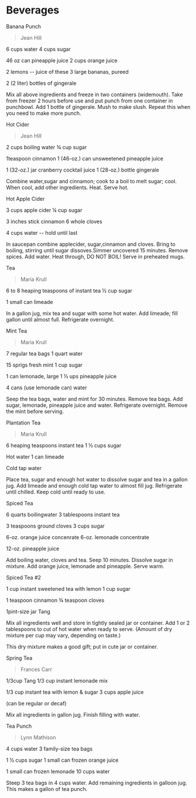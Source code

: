 # Beverages

Banana Punch

> Jean Hill

6 cups water 4 cups sugar

46 oz can pineapple juice 2 cups orange juice

2 lemons -- juice of these 3 large bananas, pureed

2 (2 liter) bottles of gingerale

Mix all above ingredients and freeze in two containers (widemouth). Take
from freezer 2 hours before use and put punch from one container in
punchbowl. Add 1 bottle of gingerale. Mush to make slush. Repeat this
when you need to make more punch.

Hot Cider

> Jean Hill

2 cups boiling water ¾ cup sugar

1teaspoon cinnamon 1 (46-oz.) can unsweetened pineapple juice

1 (32-oz.) jar cranberry cocktail juice 1 (28-oz.) bottle gingerale

Combine water,sugar and cinnamon; cook to a boil to melt sugar; cool.
When cool, add other ingredients. Heat. Serve hot.

Hot Apple Cider

3 cups apple cider ¼ cup sugar

3 inches stick cinnamon 6 whole cloves

4 cups water -- hold until last

In saucepan combine applecider, sugar,cinnamon and cloves. Bring to
boiling, stirring until sugar dissoves.Simmer uncovered 15 minutes.
Remove spices. Add water. Heat through, DO NOT BOIL! Serve in preheated
mugs.

Tea

> Maria Krull

6 to 8 heaping teaspoons of instant tea ½ cup sugar

1 small can limeade

In a gallon jug, mix tea and sugar with some hot water. Add limeade;
fill gallon until almost full. Refrigerate overnight.

Mint Tea

> Maria Krull

7 regular tea bags 1 quart water

15 sprigs fresh mint 1 cup sugar

1 can lemonade, large 1 ½ ups pineapple juice

4 cans (use lemonade can) water

Seep the tea bags, water and mint for 30 minutes. Remove tea bags. Add
sugar, lemonade, pineapple juice and water. Refrigerate overnight.
Remove the mint before serving.

Plantation Tea

> Maria Krull

6 heaping teaspoons instant tea 1 ½ cups sugar

Hot water 1 can limeade

Cold tap water

Place tea, sugar and enough hot water to dissolve sugar and tea in a
gallon jug. Add limeade and enough cold tap water to almost fill jug.
Refrigerate until chilled. Keep cold until ready to use.

Spiced Tea

6 quarts boilingwater 3 tablespoons instant tea

3 teaspoons ground cloves 3 cups sugar

6-oz. orange juice concenrate 6-oz. lemonade concentrate

12-oz. pineapple juice

Add boiling water, cloves and tea. Seep 10 minutes. Dissolve sugar in
mixture. Add orange juice, lemonade and pineapple. Serve warm.

Spiced Tea #2

1 cup instant sweetened tea with lemon 1 cup sugar

1 teaspoon cinnamon ¾ teaspoon cloves

1pint-size jar Tang

Mix all ingredients well and store in tightly sealed jar or container.
Add 1 or 2 tablespoons to cut of hot water when ready to serve. (Amount
of dry mixture per cup may vary, depending on taste.)

This dry mixture makes a good gift; put in cute jar or container.

Spring Tea

> Frances Carr

1/3cup Tang 1/3 cup instant lemonade mix

1/3 cup instant tea with lemon & sugar 3 cups apple juice

(can be regular or decaf)

Mix all ingredients in gallon jug. Finish filling with water.

Tea Punch

> Lynn Mathison

4 cups water 3 family-size tea bags

1 ½ cups sugar 1 small can frozen orange juice

1 small can frozen lemonade 10 cups water

Steep 3 tea bags in 4 cups water. Add remaining ingredients in galloon
jug. This makes a gallon of tea punch.
